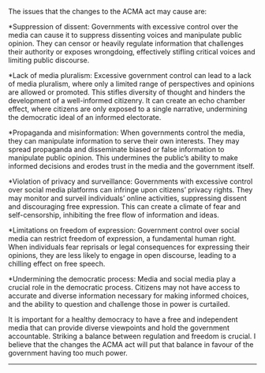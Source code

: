 The issues that the changes to the ACMA act may cause are:

*Suppression of dissent: Governments with excessive control over the media can cause it to
suppress dissenting voices and manipulate public opinion. They can censor or heavily
regulate information that challenges their authority or exposes wrongdoing, effectively
stifling critical voices and limiting public discourse.

*Lack of media pluralism: Excessive government control can lead to a lack of media
pluralism, where only a limited range of perspectives and opinions are allowed or promoted.
This stifles diversity of thought and hinders the development of a well-informed citizenry. It
can create an echo chamber effect, where citizens are only exposed to a single narrative,
undermining the democratic ideal of an informed electorate.

*Propaganda and misinformation: When governments control the media, they can
manipulate information to serve their own interests. They may spread propaganda and
disseminate biased or false information to manipulate public opinion. This undermines the
public’s ability to make informed decisions and erodes trust in the media and the
government itself.

*Violation of privacy and surveillance: Governments with excessive control over social media
platforms can infringe upon citizens’ privacy rights. They may monitor and surveil
individuals’ online activities, suppressing dissent and discouraging free expression. This can
create a climate of fear and self-censorship, inhibiting the free flow of information and ideas.

*Limitations on freedom of expression: Government control over social media can restrict
freedom of expression, a fundamental human right. When individuals fear reprisals or legal
consequences for expressing their opinions, they are less likely to engage in open discourse,
leading to a chilling effect on free speech.

*Undermining the democratic process: Media and social media play a crucial role in the
democratic process. Citizens may not have access to accurate and diverse information
necessary for making informed choices, and the ability to question and challenge those in
power is curtailed.

It is important for a healthy democracy to have a free and independent media that can
provide diverse viewpoints and hold the government accountable. Striking a balance
between regulation and freedom is crucial. I believe that the changes the ACMA act will put
that balance in favour of the government having too much power.


-----

